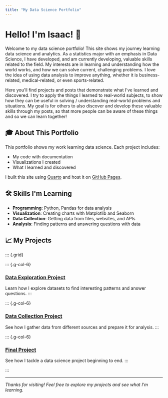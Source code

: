 ```yaml
---
title: "My Data Science Portfolio"
---
```


# Hello! I'm Isaac! 👋

Welcome to my data science portfolio! This site shows my journey learning data science and analytics. As a statistics major with an emphasis in Data Science, I have developed, and am currently developing, valuable skills related to the field. My interests are in learning and understanding how the world works, and how we can solve current, challenging problems. I love the idea of using data analysis to improve anything, whether it is business-related, medical-related, or even sports-related.

Here you'll find projects and posts that demonstrate what I've learned and discovered. I try to apply the things I learned to real-world subjects, to show how they can be useful in solving / understanding real-world problems and situations. My goal is for others to also discover and develop these valuable skills through my posts, so that more people can be aware of these things and so we can learn together!

## 🎓 About This Portfolio

This portfolio shows my work learning data science. Each project includes:

- My code with documentation
- Visualizations I created
- What I learned and discovered

I built this site using [Quarto](https://quarto.org/) and host it on [GitHub Pages](https://pages.github.com/).

## 🛠️ Skills I'm Learning

- **Programming**: Python, Pandas for data analysis
- **Visualization**: Creating charts with Matplotlib and Seaborn
- **Data Collection**: Getting data from files, websites, and APIs
- **Analysis**: Finding patterns and answering questions with data

## 📈 My Projects

::: {.grid}

::: {.g-col-6}
### [Data Exploration Project](projects/eda.qmd)
Learn how I explore datasets to find interesting patterns and answer questions.
:::

::: {.g-col-6}
### [Data Collection Project](projects/data-acquisition.qmd)
See how I gather data from different sources and prepare it for analysis.
:::

::: {.g-col-6}
### [Final Project](projects/final-project.qmd)
See how I tackle a data science project beginning to end.
:::

:::

---

*Thanks for visiting! Feel free to explore my projects and see what I'm learning.*
